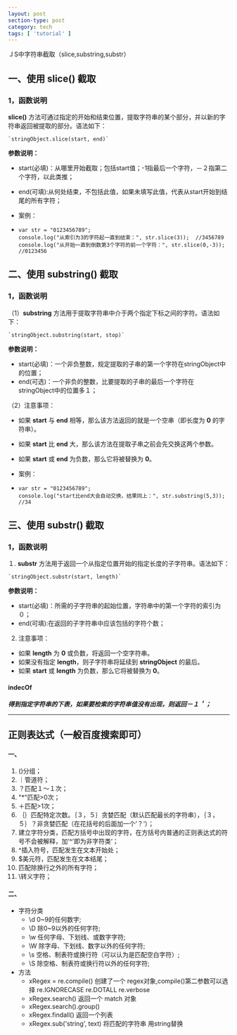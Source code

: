 ```yaml
---
layout: post
section-type: post
category: tech
tags: [ 'tutorial' ]
---
```


ＪS中字符串截取（slice,substring,substr）

## 一、使用 slice() 截取

### 1，函数说明

**slice()** 方法可通过指定的开始和结束位置，提取字符串的某个部分，并以新的字符串返回被提取的部分。语法如下：

```
`stringObject.slice(start, end)`
```

**参数说明：**

- start(必填)：从哪里开始截取；包括start值；-1指最后一个字符，－２指第二个字符，以此类推；

- end(可填):从何处结束，不包括此值，如果未填写此值，代表从start开始到结尾的所有字符；

- 案例：

- ```
  var str = "0123456789";
  console.log("从索引为3的字符起一直到结束：", str.slice(3));  //3456789
  console.log("从开始一直到倒数第3个字符的前一个字符：", str.slice(0,-3));  //0123456
  ```

## 二、使用 substring() 截取

### 1，函数说明

（1）**substring** 方法用于提取字符串中介于两个指定下标之间的字符。语法如下：

```
`stringObject.substring(start, stop)`
```

**参数说明：**

- start(必填)：一个非负整数，规定提取的子串的第一个字符在stringObject中的位置；
- end(可选)：一个非负的整数，比要提取的子串的最后一个字符在stringObject中的位置多１；

（2）注意事项：

- 如果 **start** 与 **end** 相等，那么该方法返回的就是一个空串（即长度为 **0** 的字符串）。

- 如果 **start** 比 **end** 大，那么该方法在提取子串之前会先交换这两个参数。

- 如果 **start** 或 **end** 为负数，那么它将被替换为 **0**。

- 案例：

- ```
  var str = "0123456789";
  console.log("start比end大会自动交换，结果同上：", str.substring(5,3)); //34
  ```

## 三、使用 substr() 截取

### 1，函数说明

１. **substr** 方法用于返回一个从指定位置开始的指定长度的子字符串。语法如下：

```
`stringObject.substr(start, length)`
```

**参数说明：**

- start(必填)：所需的子字符串的起始位置，字符串中的第一个字符的索引为０；
- end(可填):在返回的子字符串中应该包括的字符个数；

2. 注意事项：

- 如果 **length** 为 **0** 或负数，将返回一个空字符串。 
- 如果没有指定 **length**，则子字符串将延续到 **stringObject** 的最后。
- 如果 **start** 或 **length** 为负数，那么它将被替换为 **0**。

#### indecOf

***得到指定字符串的下表，如果要检索的字符串值没有出现，则返回－１＇；***

------

## 正则表达式（一般百度搜索即可）

#### 一、

1. ()分组；
2. ｜管道符；
3. ？匹配１～１次；
4. "*"匹配>0次；
5. ＋匹配>1次；
6. ｛｝匹配特定次数。｛３，５｝贪婪匹配（默认匹配最长的字符串），｛３，５｝？非贪婪匹配（在花括号的后面加一个’？‘）；
7. 建立字符分类，匹配方括号中出现的字符，在方括号内普通的正则表达式的符号不会被解释，加‘^’即为非字符类‘；
8. ^插入符号，匹配发生在文本开始处；
9. $美元符，匹配发生在文本结尾；
10. 匹配除换行之外的所有字符；
11. \转义字符；

#### 二、

- 字符分类
  - \d 0~9的任何数字;	
  - \D 除0~9以外的任何字符;
  - \w 任何字母、下划线、或数字字符;
  - \W 除字母、下划线、数字以外的任何字符;
  - \s 空格、制表符或换行符（可以认为是匹配空白字符）;
  - \S 除空格、制表符或换行符以外的任何字符;
- 方法
  - xRegex = re.compile() 创建了一个 regex对象,compile()第二参数可以选择 re.IGNORECASE re.DOTALL re.verbose
  - xRegex.search() 返回一个 match 对象
  - xRegex.search().group()
  - xRegex.findall() 返回一个列表    
  - xRegex.sub('string', text) 将匹配的字符串 用string替换 